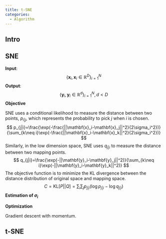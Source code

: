 ```yaml
---
title: t-SNE
categories:
  - Algorithm
---
```


## Intro

## SNE

**Input**: 
$$
\{\mathbf{x}_i, \mathbf{x}_i\in \mathbb{R}^D\}_{i=1}^{N}
$$
**Output**:
$$
\{\mathbf{y}_i, \mathbf{y}_i\in \mathbb{R}^d\}_{i=1}^{N}, d<D 
$$
**Objective**

SNE uses a conditional likelihood to measure the distance between two points,  $p_{i|j}$, which represents the probability to pick $j$ when $i$ is chosen.
$$
p_{j|i}=\frac{\exp(-\frac{||\mathbf{x}_i-\mathbf{x}_j||^2}{2\sigma_i^2})}{\sum_{k\neq i}\exp(-\frac{||\mathbf{x}_i-\mathbf{x}_k||^2}{2\sigma_i^2})}
$$
Similarly, in the low dimension space, SNE uses $q_{j|i}$ to measure the distance between two mapping points.
$$
q_{j|i}=\frac{\exp(-||\mathbf{y}_i-\mathbf{y}_j||^2)}{\sum_{k\neq i}\exp(-||\mathbf{y}_i-\mathbf{y}_k||^2)}
$$
The objective function is to minimize the KL divergence between the distance distribution of original space and mapping space.
$$
C=\text{KL}[P||Q]=\sum_i \sum_j p_{j|i}(\log{p_{j|i}}-\log{q_{j|i}})
$$
**Estimation of $\sigma_i$**

**Optimization**

Gradient descent with momentum.

## t-SNE

